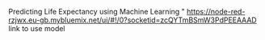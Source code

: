 Predicting Life Expectancy using Machine Learning  "
https://node-red-rzjwx.eu-gb.mybluemix.net/ui/#!/0?socketid=zcQYTmBSmW3PdPEEAAAD link to use  model

